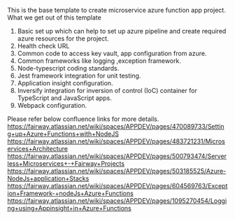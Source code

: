 ﻿This is the base template to create microservice azure function app project.
What we get out of this template
1) Basic set up which can help to set up azure pipeline and create required azure resources for the project.
2) Health check URL
3) Common code to access key vault, app configuration from azure.
4) Common frameworks like logging ,exception framework.
5) Node-typescript coding standards.
6) Jest framework integration for unit testing.
7) Application insight configuration.
8) Inversify integration for inversion of control (IoC) container for TypeScript and JavaScript apps.
9) Webpack configuration.

Please refer below confluence links for more details.
https://fairway.atlassian.net/wiki/spaces/APPDEV/pages/470089733/Setting+up+Azure+Functions+with+NodeJS
https://fairway.atlassian.net/wiki/spaces/APPDEV/pages/483721231/Microservices+Architecture
https://fairway.atlassian.net/wiki/spaces/APPDEV/pages/500793474/Serverless+Microservices+-+Fairway+Projects
https://fairway.atlassian.net/wiki/spaces/APPDEV/pages/503185525/Azure-NodeJs+application+Stacks
https://fairway.atlassian.net/wiki/spaces/APPDEV/pages/604569763/Exception+Framework-+nodeJs+Azure+Functions
https://fairway.atlassian.net/wiki/spaces/APPDEV/pages/1095270454/Logging+using+Appinsight+in+Azure+Functions

